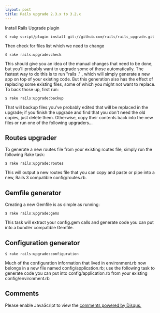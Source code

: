 ```yaml
---
layout: post
title: Rails upgrade 2.3.x to 3.2.x
---
```


Install Rails Upgrade plugin 

<div class="highlight"><pre><code class="bash"><span class="nv">$ </span>ruby script/plugin install git://github.com/rails/rails_upgrade.git
</code></pre>
</div>

Then check for files list which we need to change

<div class="highlight"><pre><code class="bash"><span class="nv">$ </span>rake rails:upgrade:check
</code></pre>
</div>

This should give you an idea of the manual changes that need to be done, but you'll probably want to upgrade some of those automatically.  The fastest way to do this is to run "rails ." , which will simply generate a new app on top of your existing code.  But this generation also has the effect of replacing some existing files, some of which you might not want to replace.  To back those up, first run:
 
<div class="highlight"><pre><code class="bash"><span class="nv">$ </span>rake rails:upgrade:backup
</code></pre>
</div>
    
That will backup files you've probably edited that will be replaced in the upgrade; if you finish the upgrade and find that you don't need the old copies, just delete them.  Otherwise, copy their contents back into the new files or run one of the following upgraders...
 
<h2>Routes upgrader</h2>
 
To generate a new routes file from your existing routes file, simply run the following Rake task:
 
<div class="highlight"><pre><code class="bash"><span class="nv">$ </span>rake rails:upgrade:routes
</code></pre>
</div>
    
This will output a new routes file that you can copy and paste or pipe into a new, Rails 3 compatible config/routes.rb.
 
<h2>Gemfile generator</h2> 
 
Creating a new Gemfile is as simple as running:
 
<div class="highlight"><pre><code class="bash"><span class="nv">$ </span>rake rails:upgrade:gems
</code></pre>
</div>
    
This task will extract your config.gem calls and generate code you can put into a bundler compatible Gemfile.
 
<h2>Configuration generator</h2>

<div class="highlight"><pre><code class="bash"><span class="nv">$ </span>rake rails:upgrade:configuration</code></pre>
</div>
 
Much of the configuration information that lived in environment.rb now belongs in a new file named config/application.rb; use the following task to generate code you can put into config/application.rb from your existing config/environment.rb

<h2 class="gray">Comments</h2>

<div>
<div id="disqus_thread" aria-live="polite"><noscript>Please enable JavaScript to view the <a href="http://disqus.com/?ref_noscript">comments powered by Disqus.</a></noscript>
</div>
</div>

<script type="text/javascript">
	var disqus_shortname = 'sukendhar';
	// var disqus_developer = 1;
	var disqus_identifier = 'http://sukendhar.github.com/Rails-Upgrade-2.3.x-to-3.2.x/';
	var disqus_url = 'http://sukendhar.github.com/Rails-Upgrade-2.3.x-to-3.2.x/';
	var disqus_script = 'embed.js';
	(function () {
	var dsq = document.createElement('script'); dsq.type = 'text/javascript'; dsq.async = true;
	dsq.src = 'http://' + disqus_shortname + '.disqus.com/' + disqus_script;
	(document.getElementsByTagName('head')[0] || document.getElementsByTagName('body')[0]).appendChild(dsq);
	}());
</script>